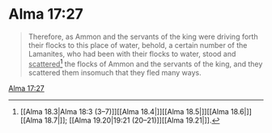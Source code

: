 # Alma 17:27

> Therefore, as Ammon and the servants of the king were driving forth their flocks to this place of water, behold, a certain number of the Lamanites, who had been with their flocks to water, stood and <u>scattered</u>[^a] the flocks of Ammon and the servants of the king, and they scattered them insomuch that they fled many ways.

[Alma 17:27](https://www.churchofjesuschrist.org/study/scriptures/bofm/alma/17?lang=eng&id=p27#p27)


[^a]: [[Alma 18.3|Alma 18:3 (3–7)]][[Alma 18.4|]][[Alma 18.5|]][[Alma 18.6|]][[Alma 18.7|]]; [[Alma 19.20|19:21 (20–21)]][[Alma 19.21|]].  
